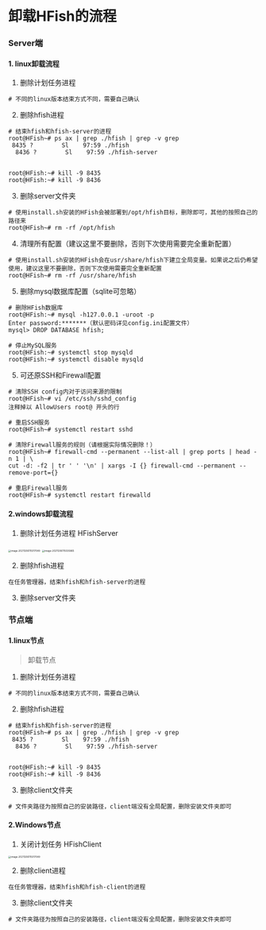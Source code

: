 # 卸载HFish的流程

### Server端

#### 1. linux卸载流程

1. 删除计划任务进程

```shell
# 不同的linux版本结束方式不同，需要自己确认

```

2. 删除hfish进程

```
# 结束hfish和hfish-server的进程
root@HFish~# ps ax | grep ./hfish | grep -v grep
 8435 ?        Sl    97:59 ./hfish
  8436 ?        Sl    97:59 ./hfish-server


root@HFish:~# kill -9 8435
root@HFish:~# kill -9 8436
```

3. 删除server文件夹

```shell
# 使用install.sh安装的HFish会被部署到/opt/hfish目标，删除即可，其他的按照自己的路径来
root@HFish~# rm -rf /opt/hfish
```

4. 清理所有配置（建议这里不要删除，否则下次使用需要完全重新配置）

```shell
# 使用install.sh安装的HFish会在usr/share/hfish下建立全局变量。如果说之后仍希望使用，建议这里不要删除，否则下次使用需要完全重新配置
root@HFish~# rm -rf /usr/share/hfish
```

5. 删除mysql数据库配置（sqlite可忽略）

```shell
# 删除HFish数据库
root@HFish:~# mysql -h127.0.0.1 -uroot -p
Enter password:*******（默认密码详见config.ini配置文件）
mysql> DROP DATABASE hfish;

# 停止MySQL服务
root@HFish:~# systemctl stop mysqld
root@HFish:~# systemctl disable mysqld
```

5. 可还原SSH和Firewall配置

```shell
# 清除SSH config内对于访问来源的限制
root@HFish~# vi /etc/ssh/sshd_config
注释掉以 AllowUsers root@ 开头的行

# 重启SSH服务
root@HFish~# systemctl restart sshd

# 清除Firewall服务的规则（请根据实际情况删除！）
root@HFish~# firewall-cmd --permanent --list-all | grep ports | head -n 1 | \
cut -d: -f2 | tr ' ' '\n' | xargs -I {} firewall-cmd --permanent --remove-port={}

# 重启Firewall服务
root@HFish~# systemctl restart firewalld
```

#### 2.windows卸载流程

1. 删除计划任务进程 HFishServer

<img src="http://img.threatbook.cn/hfish/image-20211206115017049.png" alt="image-20211206115017049" style="zoom: 33%;" />

<img src="http://img.threatbook.cn/hfish/image-20211206115035865.png" alt="image-20211206115035865" style="zoom:33%;" />

2. 删除hfish进程

```
在任务管理器，结束hfish和hfish-server的进程
```

3. 删除server文件夹

### 节点端

#### 1.linux节点

> 卸载节点

1. 删除计划任务进程

```shell
# 不同的linux版本结束方式不同，需要自己确认

```

2. 删除hfish进程

```
# 结束hfish和hfish-server的进程
root@HFish~# ps ax | grep ./hfish | grep -v grep
 8435 ?        Sl    97:59 ./hfish
  8436 ?        Sl    97:59 ./hfish-server


root@HFish:~# kill -9 8435
root@HFish:~# kill -9 8436
```

3. 删除client文件夹

```shell
# 文件夹路径为按照自己的安装路径，client端没有全局配置，删除安装文件夹即可
```



#### 2.Windows节点

1. 关闭计划任务 HFishClient

<img src="http://img.threatbook.cn/hfish/image-20211206115017049.png" alt="image-20211206115017049" style="zoom: 33%;" />

2. 删除client进程

```
在任务管理器，结束hfish和hfish-client的进程
```

3. 删除client文件夹

```shell
# 文件夹路径为按照自己的安装路径，client端没有全局配置，删除安装文件夹即可

```
